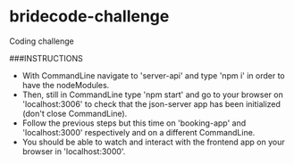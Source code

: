# bridecode-challenge
Coding challenge

###INSTRUCTIONS

- With CommandLine navigate to 'server-api' and type 'npm i' in order to have the nodeModules.
- Then, still in CommandLine type 'npm start' and go to your browser on 'localhost:3006' to check 
that the json-server app has been initialized (don't close CommandLine).
- Follow the previous steps but this time on 'booking-app' and 'localhost:3000' respectively and on 
a different CommandLine.
- You should be able to watch and interact with the frontend app on your browser in 'localhost:3000'.
